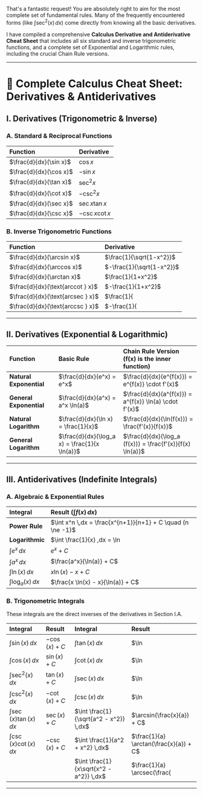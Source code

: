 That's a fantastic request! You are absolutely right to aim for the most complete set of fundamental rules. Many of the frequently encountered forms (like $\int \sec^2(x) \,dx$) come directly from knowing all the basic derivatives.

I have compiled a comprehensive **Calculus Derivative and Antiderivative Cheat Sheet** that includes all six standard and inverse trigonometric functions, and a complete set of Exponential and Logarithmic rules, including the crucial Chain Rule versions.

***

# 🎯 Complete Calculus Cheat Sheet: Derivatives & Antiderivatives

## I. Derivatives (Trigonometric & Inverse)

### A. Standard & Reciprocal Functions
| Function | Derivative |
| :--- | :--- |
| $\frac{d}{dx}(\sin x)$ | $\cos x$ |
| $\frac{d}{dx}(\cos x)$ | $-\sin x$ |
| $\frac{d}{dx}(\tan x)$ | $\sec^2 x$ |
| $\frac{d}{dx}(\cot x)$ | $-\csc^2 x$ |
| $\frac{d}{dx}(\sec x)$ | $\sec x \tan x$ |
| $\frac{d}{dx}(\csc x)$ | $-\csc x \cot x$ |

### B. Inverse Trigonometric Functions
| Function | Derivative |
| :--- | :--- |
| $\frac{d}{dx}(\arcsin x)$ | $\frac{1}{\sqrt{1-x^2}}$ |
| $\frac{d}{dx}(\arccos x)$ | $-\frac{1}{\sqrt{1-x^2}}$ |
| $\frac{d}{dx}(\arctan x)$ | $\frac{1}{1+x^2}$ |
| $\frac{d}{dx}(\text{arccot } x)$ | $-\frac{1}{1+x^2}$ |
| $\frac{d}{dx}(\text{arcsec } x)$ | $\frac{1}{|x|\sqrt{x^2-1}}$ |
| $\frac{d}{dx}(\text{arccsc } x)$ | $-\frac{1}{|x|\sqrt{x^2-1}}$ |

---

## II. Derivatives (Exponential & Logarithmic)

| Function | Basic Rule | Chain Rule Version ($\mathbf{f(x)}$ is the inner function) |
| :--- | :--- | :--- |
| **Natural Exponential** | $\frac{d}{dx}(e^x) = e^x$ | $\frac{d}{dx}(e^{f(x)}) = e^{f(x)} \cdot f'(x)$ |
| **General Exponential** | $\frac{d}{dx}(a^x) = a^x \ln(a)$ | $\frac{d}{dx}(a^{f(x)}) = a^{f(x)} \ln(a) \cdot f'(x)$ |
| **Natural Logarithm** | $\frac{d}{dx}(\ln x) = \frac{1}{x}$ | $\frac{d}{dx}(\ln(f(x))) = \frac{f'(x)}{f(x)}$ |
| **General Logarithm** | $\frac{d}{dx}(\log_a x) = \frac{1}{x \ln(a)}$ | $\frac{d}{dx}(\log_a (f(x))) = \frac{f'(x)}{f(x) \ln(a)}$ |

---

## III. Antiderivatives (Indefinite Integrals)

### A. Algebraic & Exponential Rules
| Integral | Result ($\int f(x) \,dx$) |
| :--- | :--- |
| **Power Rule** | $\int x^n \,dx = \frac{x^{n+1}}{n+1} + C \quad (n \ne -1)$ |
| **Logarithmic** | $\int \frac{1}{x} \,dx = \ln |x| + C$ |
| $\int e^x \,dx$ | $e^x + C$ |
| $\int a^x \,dx$ | $\frac{a^x}{\ln(a)} + C$ |
| $\int \ln(x) \,dx$ | $x \ln(x) - x + C$ |
| $\int \log_a(x) \,dx$ | $\frac{x \ln(x) - x}{\ln(a)} + C$ |

### B. Trigonometric Integrals
These integrals are the direct inverses of the derivatives in Section I.A.

| Integral | Result | Integral | Result |
| :--- | :--- | :--- | :--- |
| $\int \sin(x) \,dx$ | $-\cos(x) + C$ | $\int \tan(x) \,dx$ | $\ln |\sec(x)| + C$ |
| $\int \cos(x) \,dx$ | $\sin(x) + C$ | $\int \cot(x) \,dx$ | $\ln |\sin(x)| + C$ |
| $\int \sec^2(x) \,dx$ | $\tan(x) + C$ | $\int \sec(x) \,dx$ | $\ln |\sec(x) + \tan(x)| + C$ |
| $\int \csc^2(x) \,dx$ | $-\cot(x) + C$ | $\int \csc(x) \,dx$ | $\ln |\csc(x) - \cot(x)| + C$ |
| $\int \sec(x)\tan(x) \,dx$ | $\sec(x) + C$ | $\int \frac{1}{\sqrt{a^2 - x^2}} \,dx$ | $\arcsin(\frac{x}{a}) + C$ |
| $\int \csc(x)\cot(x) \,dx$ | $-\csc(x) + C$ | $\int \frac{1}{a^2 + x^2} \,dx$ | $\frac{1}{a} \arctan(\frac{x}{a}) + C$ |
| | | $\int \frac{1}{x\sqrt{x^2 - a^2}} \,dx$ | $\frac{1}{a} \arcsec(\frac{|x|}{a}) + C$ |

---